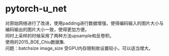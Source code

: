 # pytorch-u_net
对原始网络进行了改进，使用padding进行数据增强，使得编码输入的图片大小与编码输出的图片大小一致，使得更加方便。   
同时上采样的时候采用了两种方法upsample和反卷积。    
使用的2015_BOE_Chiu数据集.   
问题：batchsize image_size 受GPU内存限制故设置较小，可以适当增大。
